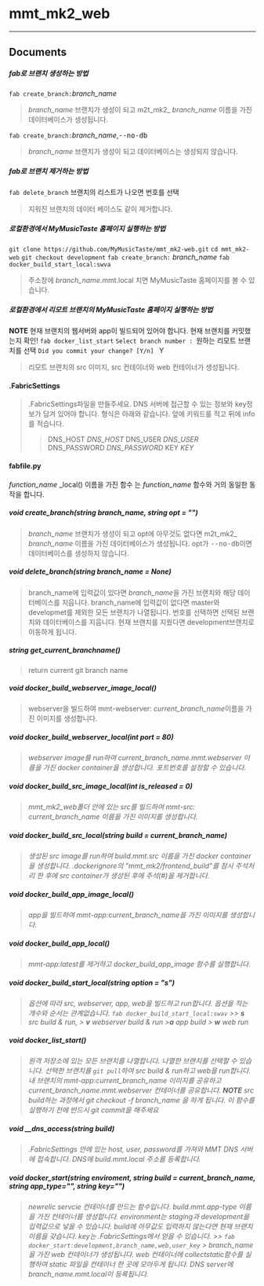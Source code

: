 mmt_mk2_web
===================


----------


Documents
-------------
##### <i class="icon-refresh"></i> fab로 브랜치 생성하는 방법
`fab create_branch:`*branch_name*
> *branch_name* 브랜치가 생성이 되고 m2t_mk2_ *branch_name* 이름을 가진 데이터베이스가 생성됩니다.

`fab create_branch:`*branch_name*,<kbd>--no-db</kbd>
>  *branch_name* 브랜치가 생성이 되고 데이터베이스는 생성되지 않습니다.
##### <i class="icon-refresh"></i> fab로 브랜치 제거하는 방법
`fab delete_branch` 
브랜치의 리스트가 나오면 번호를 선택
> 지워진 브랜치의 데이터 베이스도 같이 제거합니다.
##### <i class="icon-refresh"></i> 로컬환경에서 MyMusicTaste 홈페이지 실행하는 방법
`git clone https://github.com/MyMusicTaste/mmt_mk2-web.git`
`cd mmt_mk2-web`
`git checkout development`
`fab create_branch:` *branch_name*
`fab docker_build_start_local:swva`
> 주소창에 *branch_name*.mmt.local 치면 MyMusicTaste 홈페이지를 볼 수 있습니다.

##### <i class="icon-refresh"></i> 로컬환경에서 리모트 브랜치의 MyMusicTaste 홈페이지 실행하는 방법
**NOTE** 현재 브랜치의 웹서버와 app이 빌드되어 있어야 합니다. 현재 브랜치를 커밋했는지 확인!
`fab docker_list_start`
`Select branch number : `원하는 리모트 브랜치를 선택
`Did you commit your change? [Y/n] ` Y
> 리모트 브랜치의 src 이미지, src 컨테이너와 web 컨테이너가 생성됩니다. 

#### <i class="icon-file"></i>.FabricSettings
> .FabricSettings파일을 만들주세요. DNS 서버에 접근할 수 있는 정보와 key정보가 담겨 있어야 합니다. 형식은 아래와 같습니다. 앞에 키워드를 적고 뒤에 info를 적습니다.
> >DNS_HOST *DNS_HOST*
> DNS_USER  *DNS_USER*
> DNS_PASSWORD *DNS_PASSWORD*
> KEY *KEY*

#### <i class="icon-file"></i>fabfile.py
*function_name* _local() 이름을 가진 함수 는 *function_name* 함수와 거의 동일한 동작을 합니다.
##### <i class="icon-pencil"></i> **void** create_branch(**string** branch_name, **string** opt = "")

> *branch_name* 브랜치가 생성이 되고 opt에 아무것도 없다면 m2t_mk2_ *branch_name* 이름을 가진 데이터베이스가 생성됩니다. opt가 <kbd>--no-db</kbd>이면 데이터베이스를 생성하지 않습니다.
##### <i class="icon-pencil"></i> **void** delete_branch(**string** branch_name = None)
> branch_name에 입력값이 있다면 *branch_name*을 가진 브랜치와 해당 데이터베이스를 지웁니다. 
> branch_name에 입력값이 없다면 master와 developmet를 제외한 모든 브랜치가 나열됩니다. 번호를 선택하면 선택된 브랜치와 데이터베이스를 지웁니다. 현재 브랜치를 지웠다면 development브랜치로 이동하게 됩니다.
##### <i class="icon-pencil"></i> **string** get_current_branchname()
> return current git branch name
##### <i class="icon-pencil"></i> **void** docker_build_webserver_image_local()
> webserver을 빌드하여 mmt-webserver: *current_branch_name*이름을 가진 이미지를 생성합니다.
##### <i class="icon-pencil"> **void** docker_build_webserver_local(**int** port = 80)
> webserver image를 run하여 *current_branch_name*.mmt.webserver 이름을 가진 docker container을 생성합니다. 포트번호를 설정할 수 있습니다. 
##### <i class="icon-pencil"> **void** docker_build_src_image_local(**int** is_released = 0)
> mmt_mk2_web폴더 안에 있는 src를 빌드하여 mmt-src: *current_branch_name* 이름을 가진 이미지를 생성합니다.
##### <i class="icon-pencil"></i> **void** docker_build_src_local(**string** build = current_branch_name)
> 생성된 src image를 run하여 *build*.mmt.src 이름을 가진 docker container을 생성합니다. 
> .dockerignore의 "mmt_mk2/frontend_build"를 잠시 주석처리 한 후에 src container가 생성된 후에 주석(#)을 제거합니다.
##### <i class="icon-pencil"> </i>**void** docker_build_app_image_local()
> app을 빌드하여 mmt-app:*current_branch_name*을 가진 이미지를 생성합니다. 
##### <i class="icon-pencil"> </i>**void** docker_build_app_local()
> mmt-app:latest를 제거하고 docker_build_app_image 함수를 실행합니다.
##### <i class="icon-pencil"></i> **void** docker_build_start_local(**string** option = "s")
> 옵션에 따라 src, webserver, app, web을 빌드하고 run합니다. 옵션을 적는 개수와 순서는 관계없습니다.
> `fab docker_build_start_local:swav`
	>> **s**  src build & run,
	> **v**  webserver build & run
	>**a**  app build
	> **w** web run
##### <i class="icon-pencil"> </i>**void** docker_list_start()
> 원격 저장소에 있는 모든 브랜치를 나열합니다. 나열한 브랜치를 선택할 수 있습니다. 선택한 브랜치를 `git pull`하여 src build & run하고 web을 run합니다. 내 브랜치의 mmt-app:*current_branch_name* 이미지를 공유하고 *current_branch_name*.mmt.webserver 컨테이너를 공유합니다.
> **NOTE** src build하는 과정에서 git checkout -f *branch_name* 을 하게 됩니다. 이 함수를 실행하기 전에 반드시 git commit을 해주세요
##### <i class="icon-pencil"> </i>**void** __dns_access(**string** build)
> .FabricSettings 안에 있는 host, user, password를 가져와 MMT DNS 서버에 접속합니다. DNS에 *build*.mmt.local 주소를 등록합니다.


##### <i class="icon-pencil"> </i>**void** docker_start(**string** enviroment, **string** build = current_branch_name, **string** app_type="", **string** key="")
> newrelic servcie 컨테이너를 만드는 함수입니다.  *build*.mmt.*app-type* 이름을 가진 컨테이너를 생성합니다.
> environment는 staging과 development을 입력값으로 넣을 수 있습니다. build에 아무값도 입력하지 않는다면 현재 브랜치이름을 갖습니다. key는 .FabricSettings에서 얻을 수 있습니다.
	>> `fab docker_start:development,branch_name,web,user_key`
	> branch_name을 가진 web 컨테이너가 생성됩니다. web 컨테이너에 collectstatic함수를 실행하여 static 파일을 컨테이너 한 곳에 모아두게 됩니다. DNS server에 *branch_name*.mmt.local이 등록됩니다. 
	